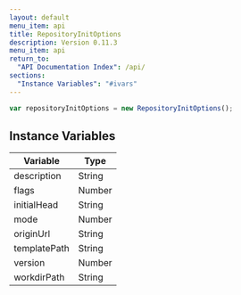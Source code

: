```yaml
---
layout: default
menu_item: api
title: RepositoryInitOptions
description: Version 0.11.3
menu_item: api
return_to:
  "API Documentation Index": /api/
sections:
  "Instance Variables": "#ivars"
---
```


```js
var repositoryInitOptions = new RepositoryInitOptions();
```

## <a name="ivars"></a>Instance Variables

| Variable | Type |
| --- | --- |
| <a name="description"></a>description | String |
| <a name="flags"></a>flags | Number |
| <a name="initialHead"></a>initialHead | String |
| <a name="mode"></a>mode | Number |
| <a name="originUrl"></a>originUrl | String |
| <a name="templatePath"></a>templatePath | String |
| <a name="version"></a>version | Number |
| <a name="workdirPath"></a>workdirPath | String |

